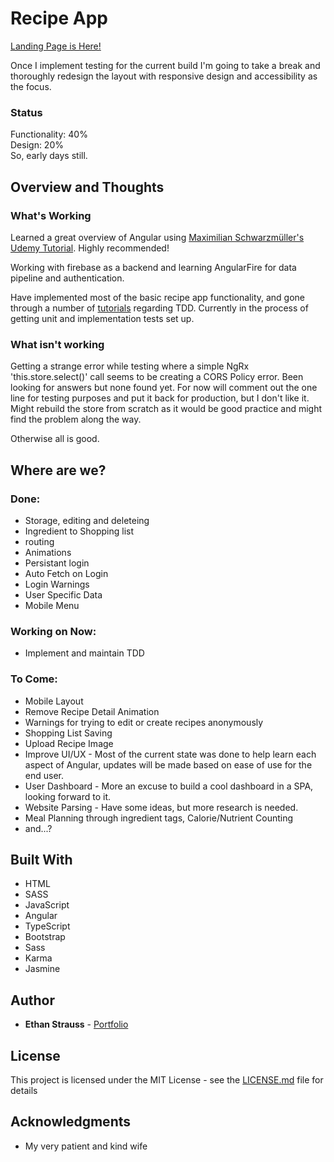 # Recipe App
[Landing Page is Here!](https://stupefied-morse-5e1233.netlify.com/)

Once I implement testing for the current build I'm going to take a break and thoroughly redesign the layout with responsive design and accessibility as the focus. 

### Status

Functionality: 40%  
Design: 20%  
So, early days still.

## Overview and Thoughts

### What's Working

Learned a great overview of Angular using [Maximilian Schwarzmüller's Udemy Tutorial](https://www.udemy.com/the-complete-guide-to-angular-2/). Highly recommended! 

Working with firebase as a backend and learning AngularFire for data pipeline and authentication.

Have implemented most of the basic recipe app functionality, and gone through a number of [tutorials](https://www.udemy.com/testing-angular-apps/learn/v4/content) regarding TDD. Currently in the process of getting unit and implementation tests set up. 

### What isn't working

Getting a strange error while testing where a simple NgRx 'this.store.select()' call seems to be creating a CORS Policy error. Been looking for answers but none found yet. For now will comment out the one line for testing purposes and put it back for production, but I don't like it. Might rebuild the store from scratch as it would be good practice and might find the problem along the way.

Otherwise all is good.

## Where are we?

### Done:

* Storage, editing and deleteing
* Ingredient to Shopping list
* routing
* Animations
* Persistant login 
* Auto Fetch on Login
* Login Warnings
* User Specific Data
* Mobile Menu


### Working on Now:
* Implement and maintain TDD

### To Come:

* Mobile Layout
* Remove Recipe Detail Animation
* Warnings for trying to edit or create recipes anonymously
* Shopping List Saving
* Upload Recipe Image
* Improve UI/UX - Most of the current state was done to help learn each aspect of Angular, updates will be made based on ease of use for the end user. 
* User Dashboard - More an excuse to build a cool dashboard in a SPA, looking forward to it.
* Website Parsing - Have some ideas, but more research is needed. 
* Meal Planning through ingredient tags, Calorie/Nutrient Counting 
* and...?


## Built With

* HTML
* SASS
* JavaScript
* Angular
* TypeScript
* Bootstrap
* Sass
* Karma
* Jasmine

## Author

* **Ethan Strauss** - [Portfolio](https://dotethan.github.io)

## License

This project is licensed under the MIT License - see the [LICENSE.md](LICENSE.md) file for details

## Acknowledgments

* My very patient and kind wife

